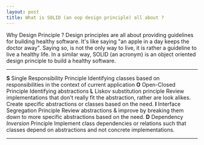 ```yaml
---
layout: post
title: What is SOLID (an oop design principle) all about ?
---
```


Why Design Principle ? Design principles are all about providing guidelines for building healthy software. It's like saying "an apple in a day keeps the doctor away".
Saying so, is not the only way to live, it is rather a guideline to live a healthy life. In a similar way, SOLID (an acronym) is an object oriented design principle to build a healthy
software.  

----- --------------------------------	--------------------------------------------------------------------------------------------------------------------
**S** Single Responsibility Principle 	Identifying classes based on responsibilities in the context of current application
**O** Open-Closed Principle           	Identifying abstractions
**L** Liskov substitution principle   	Review implementations that don't really fit the abstraction, rather are look alikes. 
										Create specific abstractions or classes based on the need.
**I** Interface Segregation Principle 	Review abstractions & improve by breaking them down to more specific abstractions based on the need.
**D** Dependency *Inversion* Principle	Implement class dependencies or relations such that classes depend on abstractions and not concrete implementations.
----- --------------------------------	--------------------------------------------------------------------------------------------------------------------
